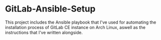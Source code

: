# GitLab-Ansible-Setup

This project includes the Ansible playbook that I've used for automating the installation process of GitLab CE instance on Arch Linux, aswell as the instructions that I've written alongside.
